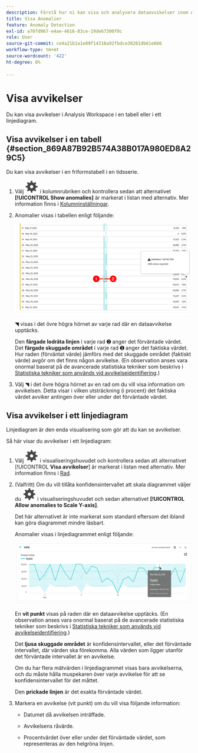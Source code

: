 ```yaml
---
description: Förstå hur ni kan visa och analysera dataavvikelser inom Analysis Workspace.
title: Visa Anomalier
feature: Anomaly Detection
exl-id: a76fd967-e4ae-4616-83ce-19de67300f0c
role: User
source-git-commit: ce4a21b1a1e89f14316a92fbdce38281db61e666
workflow-type: tm+mt
source-wordcount: '422'
ht-degree: 0%

---
```



# Visa avvikelser

Du kan visa avvikelser i Analysis Workspace i en tabell eller i ett linjediagram.

## Visa avvikelser i en tabell {#section_869A87B92B574A38B017A980ED8A29C5}

Du kan visa avvikelser i en friformstabell i en tidsserie.

1. Välj ![Inställning](/help/assets/icons/Setting.svg) i kolumnrubriken och kontrollera sedan att alternativet **[!UICONTROL Show anomalies]** är markerat i listan med alternativ. Mer information finns i [Kolumninställningar](/help/analysis-workspace/visualizations/freeform-table/column-row-settings/column-settings.md).

1. Anomalier visas i tabellen enligt följande:

   ![Anomalier upptäcktes](assets/anomaly-detected.png)

   ◥ visas i det övre högra hörnet av varje rad där en dataavvikelse upptäcks.

   Den **färgade lodräta linjen** i varje rad ➋ anger det förväntade värdet. Det **färgade skuggade området** i varje rad ➊ anger det faktiska värdet. Hur raden (förväntat värde) jämförs med det skuggade området (faktiskt värde) avgör om det finns någon avvikelse. (En observation anses vara onormal baserat på de avancerade statistiska tekniker som beskrivs i [Statistiska tekniker som används vid avvikelseidentifiering](/help/analysis-workspace/c-anomaly-detection/statistics-anomaly-detection.md).)

1. Välj ◥ i det övre högra hörnet av en rad om du vill visa information om avvikelsen. Detta visar i vilken utsträckning (i procent) det faktiska värdet avviker antingen över eller under det förväntade värdet.

## Visa avvikelser i ett linjediagram

Linjediagram är den enda visualisering som gör att du kan se avvikelser.

Så här visar du avvikelser i ett linjediagram:

1. Välj ![Inställning](/help/assets/icons/Setting.svg) i visualiseringshuvudet och kontrollera sedan att alternativet [!UICONTROL **Visa avvikelser**] är markerat i listan med alternativ. Mer information finns i [Rad](/help/analysis-workspace/visualizations/line.md).

1. (Valfritt) Om du vill tillåta konfidensintervallet att skala diagrammet väljer du ![Inställning](/help/assets/icons/Setting.svg) i visualiseringshuvudet och sedan alternativet **[!UICONTROL Allow anomalies to Scale Y-axis]**.

   Det här alternativet är inte markerat som standard eftersom det ibland kan göra diagrammet mindre läsbart.

   Anomalier visas i linjediagrammet enligt följande:

   ![Analysen upptäckte radvisualisering](assets/anomaly-detected-line.png)

   En **vit punkt** visas på raden där en dataavvikelse upptäcks. (En observation anses vara onormal baserat på de avancerade statistiska tekniker som beskrivs i [Statistiska tekniker som används vid avvikelseidentifiering](/help/analysis-workspace/c-anomaly-detection/statistics-anomaly-detection.md).)

   Det **ljusa skuggade området** är konfidensintervallet, eller det förväntade intervallet, där värden ska förekomma. Alla värden som ligger utanför det förväntade intervallet är en avvikelse.

   Om du har flera mätvärden i linjediagrammet visas bara avvikelserna, och du måste hålla muspekaren över varje avvikelse för att se konfidensintervallet för det måttet.

   Den **prickade linjen** är det exakta förväntade värdet.

1. Markera en avvikelse (vit punkt) om du vill visa följande information:

   * Datumet då avvikelsen inträffade.

   * Avvikelsens råvärde.

   * Procentvärdet över eller under det förväntade värdet, som representeras av den helgröna linjen.








<!--
# View anomalies in Analysis Workspace

You can view anomalies in a table or in a line chart.

## View anomalies in a table {#table}

You can view anomalies in a time-series Freeform Table.

1. Select the column settings icon in the column header, then ensure that the [!UICONTROL **Anomalies**] option is selected in the list of options. For more information, see [Column settings](/help/analysis-workspace/visualizations/freeform-table/column-row-settings/column-settings.md).

1. Click away from the settings menu to view the updated table.

   ![An anomaly detection notification indicating 15% below expected.](assets/anomaly_detected.png)

1. Anomalies are shown in the table as follows:

   A **dark gray triangle** appears in the upper-right corner of each row where a data anomaly is detected.

   The colored **vertical line** in each row indicates the expected value. The colored **shaded area** in each row indicates the actual value. How the line (expected value) compares with the shaded area (actual value) determines whether there is an anomaly. (An observation is considered anomolous based on the advanced statistical techniques described in [Statistical techniques used in anomaly detection](/help/analysis-workspace/c-anomaly-detection/statistics-anomaly-detection.md).)

1. Select the gray triangle in the upper-right corner of a row to view details about the anomaly. This shows the extent (as a percentage) to which the actual value diverges either above or below the expected value.

## View anomalies in a line chart {#line-chart}

A Line chart is the only visualization that allows you to view anomalies.

To view anomalies in a line chart:

1. Select the settings icon in the visualization header, then ensure that the [!UICONTROL **Show anomalies**] option is selected in the list of options. For more information, see [Line](/help/analysis-workspace/visualizations/line.md).

1. (Optional) To allow the confidence interval to scale the chart, select the settings icon in the visualization header, then select the option, **[!UICONTROL Allow anomalies to Scale Y-axis]**. 

   This option is not selected by default because it can sometimes make the chart less legible.
   
1. Click away from the settings menu to view the updated line chart.

      ![A line chart with an anomaly detected message indicating 15% above expected.](assets/anomaly_linechart.png)

   Anomalies are shown in the line chart as follows:
   
   A **white dot** appears on the line wherever a data anomaly is detected. (An observation is considered anomolous based on the advanced statistical techniques described in [Statistical techniques used in anomaly detection](/help/analysis-workspace/c-anomaly-detection/statistics-anomaly-detection.md).)

   The **light shaded area** is the confidence band, or expected range, where values should occur. Any value that falls outside of this expected range is an anomaly. 

   If you have multiple metrics in the line chart, only the anomalies are shown and you have to hover over each anomaly to see the confidence band for that metric. 

   The **dotted line** is the exact expected value.

1. Click an anomaly (white dot) to view the following information:

   * The date the anomaly occurred 
   
   * The raw value of the anomaly 
   
   * The percentage value above or below the expected value, which is represented by the solid green line.
   
-->
